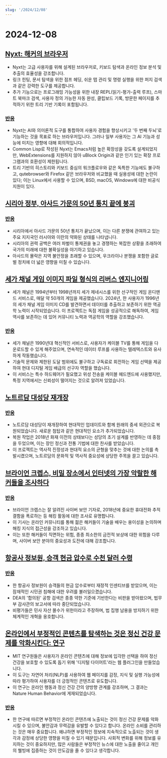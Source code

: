 ```yaml
---
slug: '/2024/12/08'
---
```


# 2024-12-08

## [Nyxt: 해커의 브라우저](https://nyxt.atlas.engineer/)

- Nyxt는 고급 사용자를 위해 설계된 브라우저로, 키보드 탐색과 온라인 정보 분석 및 추출의 효율성을 강조합니다.
- 링크 힌팅, 문서 탐색을 위한 점프 헤딩, 쉬운 탭 관리 및 명령 실행을 위한 퍼지 검색과 같은 강력한 도구를 제공합니다.
- 추가 기능으로는 프로그래밍 가능성을 위한 내장 REPL(읽기-평가-출력 루프), 스마트 북마크 검색, 사용자 정의 가능한 자동 완성, 클립보드 기록, 방문한 페이지를 추적하기 위한 트리 기반 기록이 포함됩니다.

### [반응](https://news.ycombinator.com/item?id=42354691)

- Nyxt는 AI와 의미론적 도구를 통합하여 사용자 경험을 향상시키고 '두 번째 두뇌'로 기능하는 것을 목표로 하는 브라우저입니다. 그러나 일부 사용자는 그 AI 기능과 성능에 미치는 영향에 대해 회의적입니다.
- Common Lisp로 작성된 Nyxt는 Emacs처럼 높은 확장성을 갖도록 설계되었지만, WebExtensions를 지원하지 않아 uBlock Origin과 같은 인기 있는 확장 프로그램과의 호환성이 제한됩니다.
- 트리 기반의 히스토리와 키보드 중심의 워크플로우와 같은 독특한 기능에도 불구하고, qutebrowser와 Firefox 같은 브라우저와 비교했을 때 실용성에 대한 논란이 있다; 이는 Linux에서 사용할 수 있으며, BSD, macOS, Windows에 대한 비공식 지원이 있다.

## [시리아 정부, 아사드 가문의 50년 통치 끝에 붕괴](https://apnews.com/article/syria-assad-sweida-daraa-homs-hts-qatar-7f65823bbf0a7bd331109e8dff419430)

### [반응](https://news.ycombinator.com/item?id=42355364)

- 시리아에서 아사드 가문의 50년 통치가 끝났으며, 이는 다른 분쟁에 관여하고 있는 주요 지지국인 러시아와 이란의 약화된 상태를 나타냅니다.
- 시리아의 권력 공백은 여러 파벌이 통제권을 놓고 경쟁하는 복잡한 상황을 초래하여 국가의 미래에 대한 불확실성을 야기하고 있습니다.
- 아사드의 몰락은 지역 불안정을 초래할 수 있으며, 우크라이나 분쟁을 포함한 글로벌 정치에 더 넓은 영향을 미칠 수 있습니다.

## [세가 채널 게임 이미지 파일 형식의 리버스 엔지니어링](https://www.infochunk.com/schannel/index.html)

- 세가 채널은 1994년부터 1998년까지 세가 제네시스를 위한 선구적인 게임 온디맨드 서비스로, 매달 약 50개의 게임을 제공했습니다. 2024년, 한 사용자가 1996년의 세가 채널 게임 이미지 CD를 발견하면서 데이터를 추출하고 보존하기 위한 역공학 노력이 시작되었습니다. 이 프로젝트는 독점 게임을 성공적으로 해독하여, 게임 역사를 보존하는 데 있어 커뮤니티 노력과 역공학의 역할을 강조했습니다.

### [반응](https://news.ycombinator.com/item?id=42353907)

- 세가 채널은 1990년대 혁신적인 서비스로, 사용자가 케이블 TV를 통해 게임을 다운로드할 수 있게 해주었으며, 연속적인 데이터 루프를 사용하는 텔레텍스트와 유사하게 작동했습니다.
- 기술적 문제와 제한된 도달 범위에도 불구하고 구독료로 회전하는 게임 선택을 제공하여 현대 디지털 게임 배급의 선구자 역할을 했습니다.
- 이 서비스는 특수 하드웨어가 필요했고 위성 전송을 케이블 헤드엔드에 사용했지만, 특정 지역에서는 신뢰성이 떨어지는 것으로 알려져 있었습니다.

## [노트르담 대성당 재개장](https://apnews.com/article/notre-dame-paris-latest-e50813cf016f08607c20ab115bc4b153)

### [반응](https://news.ycombinator.com/item?id=42353215)

- 노트르담 대성당이 재개장하여 현대적인 업데이트와 함께 원래의 중세 외관으로 복원되었습니다. 새로운 첨탑과 같은 현대적인 요소가 추가되었습니다.
- 복원 작업은 2018년 화재 이전의 상태보다는 성당의 초기 설계를 반영하는 데 중점을 두었으며, 이는 장인 정신과 전통 기법에 대한 찬사를 받았습니다.
- 이 프로젝트는 역사적 진정성과 현대적 요소의 균형을 맞추는 것에 대한 논의를 촉발시켰으며, 노트르담의 문화적 및 역사적 중요성에 상당한 주목을 끌고 있습니다.

## [브라이언 크렙스, 비밀 장소에서 인터넷의 가장 악랄한 해커들을 조사하다](https://www.wsj.com/tech/cybersecurity/hacking-brian-krebs-snowflake-waifu-49b87fce)

### [반응](https://news.ycombinator.com/item?id=42354602)

- 브라이언 크렙스는 잘 알려진 사이버 보안 기자로, 2018년에 중요한 휴대전화 추적 결함을 폭로하는 등 해킹 활동에 대한 조사로 유명합니다.
- 이 기사는 온라인 커뮤니티를 통해 젊은 해커들이 기술을 배우는 용이성을 논의하며 해킹 지식의 접근성을 강조하고 있습니다.
- 이는 또한 해커들이 직면하는 위험, 종종 최소한의 금전적 보상에 대한 위험을 다루며, 사이버 보안 분야의 중요성과 도전에 대해 강조합니다.

## [항공사 정보원, 승객 현금 압수로 수천 달러 수령](https://www.atlantanewsfirst.com/2024/12/03/airline-informant-received-thousands-passenger-cash-seizures/)

### [반응](https://news.ycombinator.com/item?id=42354580)

- 한 항공사 정보원이 승객들의 현금 압수로부터 재정적 인센티브를 받았으며, 이는 잠재적인 시민권 침해에 대한 우려를 불러일으켰습니다.
- DEA의 '합의된' 공항 검색은 종종 약한 기준에 기반한다는 비판을 받아왔으며, 법무부 감사관의 보고서에 따라 중단되었습니다.
- 비평가들은 민사 자산 몰수가 위헌이라고 주장하며, 법 집행 남용을 방지하기 위한 체계적인 개혁을 옹호합니다.

## [온라인에서 부정적인 콘텐츠를 탐색하는 것은 정신 건강 문제를 악화시킨다: 연구](https://news.mit.edu/2024/study-browsing-negative-content-online-makes-mental-health-struggles-worse-1205)

- MIT 연구원들은 사용자가 온라인 콘텐츠에 대해 정보에 입각한 선택을 하여 정신 건강을 보호할 수 있도록 돕기 위해 '디지털 다이어트'라는 웹 플러그인을 만들었습니다.
- 이 도구는 자연어 처리(NLP)를 사용하여 웹 페이지를 감정, 지식 및 실행 가능성에 따라 평가하여 사용자를 더 긍정적인 콘텐츠로 유도합니다.
- 이 연구는 온라인 행동과 정신 건강 간의 양방향 관계를 강조하며, 그 결과는 Nature Human Behavior에 게재되었습니다.

### [반응](https://news.ycombinator.com/item?id=42353944)

- 한 연구에 따르면 부정적인 온라인 콘텐츠에 노출되는 것이 정신 건강 문제를 악화시킬 수 있으며, 불안감과 무력감을 유발할 수 있다고 합니다. 온라인 소비를 관리하는 것은 매우 중요합니다. 왜냐하면 부정적인 정보에 지속적으로 노출되는 것이 생각과 감정에 상당한 영향을 미칠 수 있기 때문입니다. 사회적 변화를 위해 정보를 유지하는 것이 중요하지만, 많은 사람들은 부정적인 뉴스에 대한 노출을 줄이고 개인의 웰빙에 집중하는 것이 안도감을 줄 수 있다고 생각합니다.

<head>
  <meta property="og:title" content="Nyxt: 해커의 브라우저" />
  <meta property="og:type" content="website" />
  <meta property="og:image" content="https://og.cho.sh/api/og/?title=Nyxt%3A%20%ED%95%B4%EC%BB%A4%EC%9D%98%20%EB%B8%8C%EB%9D%BC%EC%9A%B0%EC%A0%80&subheading=2024%EB%85%84%2012%EC%9B%94%208%EC%9D%BC%20%EC%9D%BC%EC%9A%94%EC%9D%BC%3A%20%ED%95%B4%EC%BB%A4%EB%89%B4%EC%8A%A4%20%EC%9A%94%EC%95%BD" />
</head>

